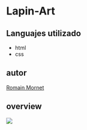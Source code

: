 # Lapin-Art

## Languajes utilizado

- html
- css

## autor
[Romain Mornet](https://github.com/roro3164)

## overview
![](screenshot.png)
